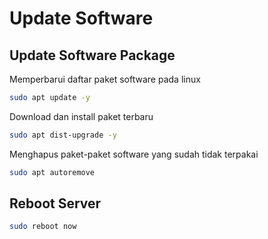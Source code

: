# Update Software

## Update Software Package
Memperbarui daftar paket software pada linux
```bash
sudo apt update -y
```
Download dan install paket terbaru
```bash
sudo apt dist-upgrade -y
```
Menghapus paket-paket software yang sudah tidak terpakai
```bash
sudo apt autoremove
```

## Reboot Server
```bash
sudo reboot now
```